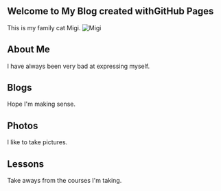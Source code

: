## Welcome to My Blog created withGitHub Pages
This is my family cat Migi. 
![Migi](https://github.com/xukaykay/Image/blob/master/Migi.jpg?raw=true)

## About Me
I have always been very bad at expressing myself. 

## Blogs
Hope I'm making sense. 

## Photos
I like to take pictures. 

## Lessons
Take aways from the courses I'm taking. 
